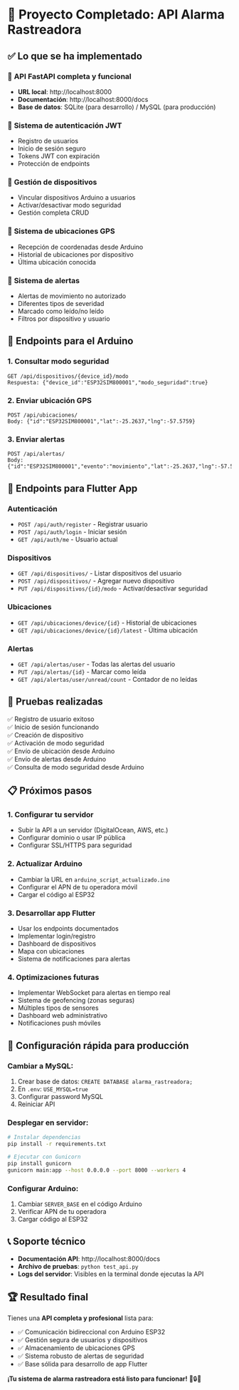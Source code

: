 # 🎉 Proyecto Completado: API Alarma Rastreadora

## ✅ Lo que se ha implementado

### 🚀 **API FastAPI completa y funcional**
- **URL local**: http://localhost:8000
- **Documentación**: http://localhost:8000/docs
- **Base de datos**: SQLite (para desarrollo) / MySQL (para producción)

### 🔐 **Sistema de autenticación JWT**
- Registro de usuarios
- Inicio de sesión seguro
- Tokens JWT con expiración
- Protección de endpoints

### 📱 **Gestión de dispositivos**
- Vincular dispositivos Arduino a usuarios
- Activar/desactivar modo seguridad
- Gestión completa CRUD

### 📍 **Sistema de ubicaciones GPS**
- Recepción de coordenadas desde Arduino
- Historial de ubicaciones por dispositivo
- Última ubicación conocida

### 🚨 **Sistema de alertas**
- Alertas de movimiento no autorizado
- Diferentes tipos de severidad
- Marcado como leído/no leído
- Filtros por dispositivo y usuario

## 🎯 **Endpoints para el Arduino**

### 1. **Consultar modo seguridad**
```
GET /api/dispositivos/{device_id}/modo
Respuesta: {"device_id":"ESP32SIM800001","modo_seguridad":true}
```

### 2. **Enviar ubicación GPS**
```
POST /api/ubicaciones/
Body: {"id":"ESP32SIM800001","lat":-25.2637,"lng":-57.5759}
```

### 3. **Enviar alertas**
```
POST /api/alertas/
Body: {"id":"ESP32SIM800001","evento":"movimiento","lat":-25.2637,"lng":-57.5759}
```

## 📱 **Endpoints para Flutter App**

### **Autenticación**
- `POST /api/auth/register` - Registrar usuario
- `POST /api/auth/login` - Iniciar sesión
- `GET /api/auth/me` - Usuario actual

### **Dispositivos**
- `GET /api/dispositivos/` - Listar dispositivos del usuario
- `POST /api/dispositivos/` - Agregar nuevo dispositivo
- `PUT /api/dispositivos/{id}/modo` - Activar/desactivar seguridad

### **Ubicaciones**
- `GET /api/ubicaciones/device/{id}` - Historial de ubicaciones
- `GET /api/ubicaciones/device/{id}/latest` - Última ubicación

### **Alertas**
- `GET /api/alertas/user` - Todas las alertas del usuario
- `PUT /api/alertas/{id}` - Marcar como leída
- `GET /api/alertas/user/unread/count` - Contador de no leídas

## 🧪 **Pruebas realizadas**

✅ Registro de usuario exitoso  
✅ Inicio de sesión funcionando  
✅ Creación de dispositivo  
✅ Activación de modo seguridad  
✅ Envío de ubicación desde Arduino  
✅ Envío de alertas desde Arduino  
✅ Consulta de modo seguridad desde Arduino  

## 📋 **Próximos pasos**

### **1. Configurar tu servidor**
- Subir la API a un servidor (DigitalOcean, AWS, etc.)
- Configurar dominio o usar IP pública
- Configurar SSL/HTTPS para seguridad

### **2. Actualizar Arduino**
- Cambiar la URL en `arduino_script_actualizado.ino`
- Configurar el APN de tu operadora móvil
- Cargar el código al ESP32

### **3. Desarrollar app Flutter**
- Usar los endpoints documentados
- Implementar login/registro
- Dashboard de dispositivos
- Mapa con ubicaciones
- Sistema de notificaciones para alertas

### **4. Optimizaciones futuras**
- Implementar WebSocket para alertas en tiempo real
- Sistema de geofencing (zonas seguras)
- Múltiples tipos de sensores
- Dashboard web administrativo
- Notificaciones push móviles

## 🔧 **Configuración rápida para producción**

### **Cambiar a MySQL:**
1. Crear base de datos: `CREATE DATABASE alarma_rastreadora;`
2. En `.env`: `USE_MYSQL=true`
3. Configurar password MySQL
4. Reiniciar API

### **Desplegar en servidor:**
```bash
# Instalar dependencias
pip install -r requirements.txt

# Ejecutar con Gunicorn
pip install gunicorn
gunicorn main:app --host 0.0.0.0 --port 8000 --workers 4
```

### **Configurar Arduino:**
1. Cambiar `SERVER_BASE` en el código Arduino
2. Verificar APN de tu operadora
3. Cargar código al ESP32

## 📞 **Soporte técnico**

- **Documentación API**: http://localhost:8000/docs
- **Archivo de pruebas**: `python test_api.py`
- **Logs del servidor**: Visibles en la terminal donde ejecutas la API

## 🏆 **Resultado final**

Tienes una **API completa y profesional** lista para:
- ✅ Comunicación bidireccional con Arduino ESP32
- ✅ Gestión segura de usuarios y dispositivos  
- ✅ Almacenamiento de ubicaciones GPS
- ✅ Sistema robusto de alertas de seguridad
- ✅ Base sólida para desarrollo de app Flutter

**¡Tu sistema de alarma rastreadora está listo para funcionar!** 🚗🔒📱

